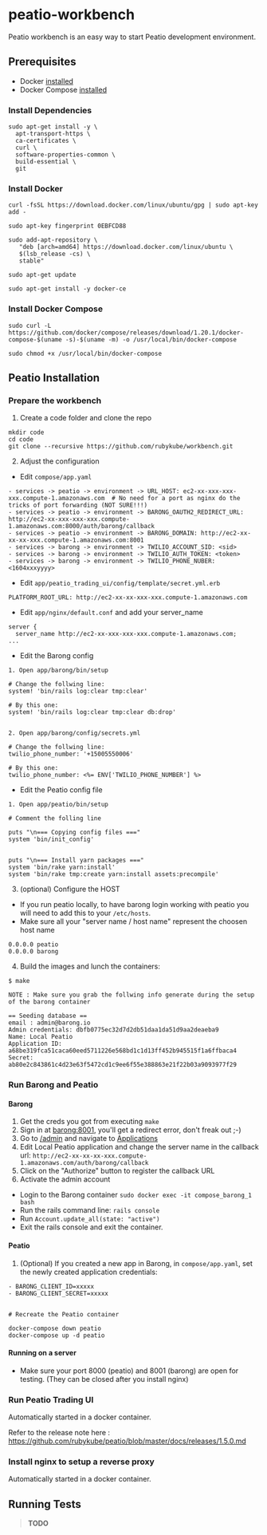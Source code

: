 # peatio-workbench

Peatio workbench is an easy way to start Peatio development environment.

## Prerequisites

- Docker [installed](https://docs.docker.com/engine/installation/)
- Docker Compose [installed](https://docs.docker.com/compose/install/)


### Install Dependencies

```shell
sudo apt-get install -y \
  apt-transport-https \
  ca-certificates \
  curl \
  software-properties-common \
  build-essential \
  git
```


### Install Docker

```shell
curl -fsSL https://download.docker.com/linux/ubuntu/gpg | sudo apt-key add -

sudo apt-key fingerprint 0EBFCD88

sudo add-apt-repository \
   "deb [arch=amd64] https://download.docker.com/linux/ubuntu \
   $(lsb_release -cs) \
   stable"

sudo apt-get update

sudo apt-get install -y docker-ce
```


### Install Docker Compose

```shell
sudo curl -L https://github.com/docker/compose/releases/download/1.20.1/docker-compose-$(uname -s)-$(uname -m) -o /usr/local/bin/docker-compose

sudo chmod +x /usr/local/bin/docker-compose
```

## Peatio Installation

### Prepare the workbench

1. Create a code folder and clone the repo

```shell
mkdir code
cd code
git clone --recursive https://github.com/rubykube/workbench.git
```


2. Adjust the configuration

- Edit `compose/app.yaml`

```
- services -> peatio -> environment -> URL_HOST: ec2-xx-xxx-xxx-xxx.compute-1.amazonaws.com  # No need for a port as nginx do the tricks of port forwarding (NOT SURE!!!)
- services -> peatio -> environment -> BARONG_OAUTH2_REDIRECT_URL: http://ec2-xx-xxx-xxx-xxx.compute-1.amazonaws.com:8000/auth/barong/callback
- services -> peatio -> environment -> BARONG_DOMAIN: http://ec2-xx-xx-xx-xxx.compute-1.amazonaws.com:8001
- services -> barong -> environment -> TWILIO_ACCOUNT_SID: <sid>
- services -> barong -> environment -> TWILIO_AUTH_TOKEN: <token>
- services -> barong -> environment -> TWILIO_PHONE_NUBER: <1604xxxyyyy>
```


- Edit `app/peatio_trading_ui/config/template/secret.yml.erb`

```shell
PLATFORM_ROOT_URL: http://ec2-xx-xx-xxx-xxx.compute-1.amazonaws.com
```


- Edit `app/nginx/default.conf` and add your server_name

```
server {
  server_name http://ec2-xx-xxx-xxx-xxx.compute-1.amazonaws.com;
...
```


- Edit the Barong config

```shell
1. Open app/barong/bin/setup

# Change the follwing line:
system! 'bin/rails log:clear tmp:clear'

# By this one: 
system! 'bin/rails log:clear tmp:clear db:drop'
 

2. Open app/barong/config/secrets.yml

# Change the follwing line:
twilio_phone_number: '+15005550006'

# By this one:
twilio_phone_number: <%= ENV['TWILIO_PHONE_NUMBER'] %>
```


- Edit the Peatio config file

```
1. Open app/peatio/bin/setup

# Comment the folling line

puts "\n=== Copying config files ==="
system 'bin/init_config'
 

puts "\n=== Install yarn packages ==="
system 'bin/rake yarn:install'
system 'bin/rake tmp:create yarn:install assets:precompile'
```




3. (optional) Configure the HOST

- If you run peatio locally, to have barong login working with peatio you will need to add this to your `/etc/hosts`. 
- Make sure all your "server name / host name" represent the choosen host name

```
0.0.0.0 peatio
0.0.0.0 barong
```


4. Build the images and lunch the containers: 

```
$ make

NOTE : Make sure you grab the follwing info generate during the setup of the barong container

== Seeding database ==
email : admin@barong.io
Admin credentials: dbfb0775ec32d7d2db51daa1da51d9aa2deaeba9
Name: Local Peatio
Application ID: a68be319fca51caca60eed5711226e568bd1c1d13ff452b945515f1a6ffbaca4
Secret: ab80e2c843861c4d23e63f5472cd1c9ee6f55e388863e21f22b03a9093977f29
```




### Run Barong and Peatio

#### Barong

1. Get the creds you got from executing `make`
2. Sign in at [barong:8001](http://barong:8001), you'll get a redirect error, don't freak out ;-)
3. Go to [/admin](http://barong:8001/admin) and navigate to [Applications](http://barong:8001/oauth/applications)
4. Edit Local Peatio application and change the server name in the callback url: `http://ec2-xx-xx-xx-xxx.compute-1.amazonaws.com/auth/barong/callback`
5. Click on the "Authorize" button to register the callback URL
6. Activate the admin account
  - Login to the Barong container `sudo docker exec -it compose_barong_1 bash`
  - Run the rails command line: `rails console`
  - Run `Account.update_all(state: "active")`
  - Exit the rails console and exit the container.


#### Peatio

1. (Optional) If you created a new app in Barong, in `compose/app.yaml`, set the newly created application credentials:

```
- BARONG_CLIENT_ID=xxxxx
- BARONG_CLIENT_SECRET=xxxxx


# Recreate the Peatio container

docker-compose down peatio
docker-compose up -d peatio
```


#### Running on a server

- Make sure your port 8000 (peatio) and 8001 (barong) are open for testing.  (They can be closed after you install nginx)


### Run Peatio Trading UI

Automatically started in a docker container.

Refer to the release note here : https://github.com/rubykube/peatio/blob/master/docs/releases/1.5.0.md




### Install nginx to setup a reverse proxy


Automatically started in a docker container.


## Running Tests

>**TODO**
